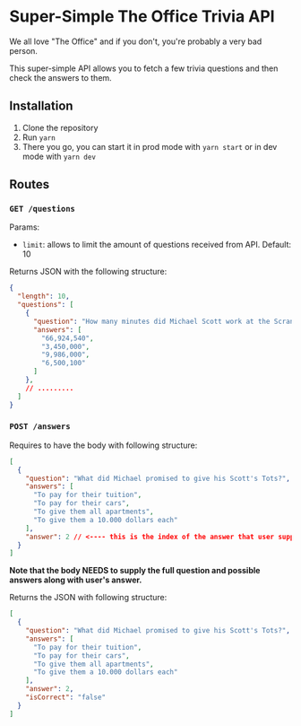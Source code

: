 # Super-Simple The Office Trivia API

We all love "The Office" and if you don't, you're probably a very bad person.

This super-simple API allows you to fetch a few trivia questions and then check the answers to them.

## Installation

1. Clone the repository
2. Run `yarn`
3. There you go, you can start it in prod mode with `yarn start` or in dev mode with `yarn dev`
## Routes

### `GET /questions`

Params:
- `limit`: allows to limit the amount of questions received from API. Default: 10

Returns JSON with the following structure:

```json
{
  "length": 10,
  "questions": [
    {
      "question": "How many minutes did Michael Scott work at the Scranton office?",
      "answers": [
        "66,924,540",
        "3,450,000",
        "9,986,000",
        "6,500,100"
      ]
    },
    // .........
  ]
}
```
### `POST /answers`

Requires to have the body with following structure:

```json
[
  {
    "question": "What did Michael promised to give his Scott's Tots?",
    "answers": [
      "To pay for their tuition",
      "To pay for their cars",
      "To give them all apartments",
      "To give them a 10.000 dollars each"
    ],
    "answer": 2 // <---- this is the index of the answer that user supplied
  }
]
```

**Note that the body NEEDS to supply the full question and possible answers along with user's answer.**

Returns the JSON with following structure:

```json
[
  {
    "question": "What did Michael promised to give his Scott's Tots?",
    "answers": [
      "To pay for their tuition",
      "To pay for their cars",
      "To give them all apartments",
      "To give them a 10.000 dollars each"
    ],
    "answer": 2,
    "isCorrect": "false"
  }
]
```